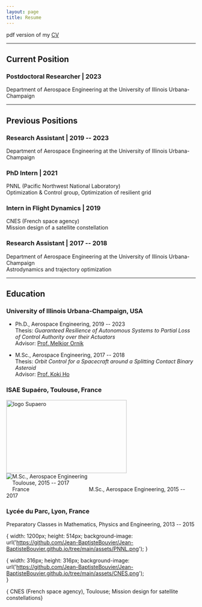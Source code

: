 ```yaml
---
layout: page
title: Resume
---
```



pdf version of my [CV](/assets/CV.pdf)

---

## Current Position

### Postdoctoral Researcher | 2023
Department of Aerospace Engineering at the University of Illinois Urbana-Champaign

---

## Previous Positions

### Research Assistant | 2019 -- 2023

Department of Aerospace Engineering at the University of Illinois Urbana-Champaign


### PhD Intern | 2021
PNNL (Pacific Northwest National Laboratory) <br>
Optimization & Control group, Optimization of resilient grid 

### Intern in Flight Dynamics | 2019
CNES (French space agency) <br>
Mission design of a satellite constellation

### Research Assistant | 2017 -- 2018
Department of Aerospace Engineering at the University of Illinois Urbana-Champaign <br>
Astrodynamics and trajectory optimization


---

## Education

### University of Illinois Urbana-Champaign, USA
- Ph.D., Aerospace Engineering, 2019 -- 2023 <br>
  Thesis: *Guaranteed Resilience of Autonomous Systems to Partial Loss of Control Authority over their Actuators* <br>
  Advisor: [Prof. Melkior Ornik](https://mornik.web.illinois.edu/)

- M.Sc., Aerospace Engineering, 2017 -- 2018 <br>
  Thesis: *Orbit Control for a Spacecraft around a Splitting Contact Binary Asteroid* <br>
  Advisor: [Prof. Koki Ho](https://ae.gatech.edu/directory/person/koki-ho)


### ISAE Supaéro, Toulouse, France 
<div style="display:inline-block;vertical-align:top;">
    <img src="{{ site.baseurl }}/assets/SUPAERO.png" alt="logo Supaero" width="320" height="194" />
</div>
<div style="display:inline-block;">
    <div>M.Sc., Aerospace Engineering</div>
    <div>Toulouse, 2015 -- 2017</div>
    <div>France </div>
</div>


<img style="float: left;" src="{{ site.baseurl }}/assets/SUPAERO.png">
M.Sc., Aerospace Engineering, 2015 -- 2017

### Lycée du Parc, Lyon, France 
Preparatory Classes in Mathematics, Physics and Engineering, 2013 -- 2015




{    width: 1200px;
    height: 514px;
    background-image: url('https://github.com/Jean-BaptisteBouvier/Jean-BaptisteBouvier.github.io/tree/main/assets/PNNL.png');
}


{    width: 316px;
    height: 316px;
    background-image: url('https://github.com/Jean-BaptisteBouvier/Jean-BaptisteBouvier.github.io/tree/main/assets/CNES.png');    
}

{    CNES (French space agency), Toulouse;
            Mission design for satellite constellations}

